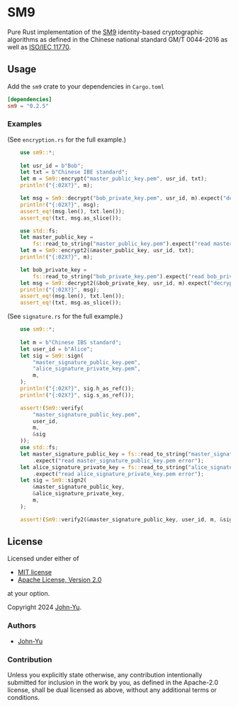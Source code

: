 # SM9

Pure Rust implementation of the [SM9](https://en.wikipedia.org/wiki/SM9_(cryptography_standard)) identity-based cryptographic algorithms as defined in the Chinese national standard GM/T 0044-2016 as well as [ISO/IEC 11770](https://www.iso.org/standard/82709.html).

## Usage

Add the `sm9` crate to your dependencies in `Cargo.toml`

```toml
[dependencies]
sm9 = "0.2.5"
```

### Examples

(See `encryption.rs` for the full example.)

```rust
    use sm9::*;
    
    let usr_id = b"Bob";
    let txt = b"Chinese IBE standard";
    let m = Sm9::encrypt("master_public_key.pem", usr_id, txt);
    println!("{:02X?}", m);

    let msg = Sm9::decrypt("bob_private_key.pem", usr_id, m).expect("decrypt error");
    println!("{:02X?}", msg);
    assert_eq!(msg.len(), txt.len());
    assert_eq!(txt, msg.as_slice());

    use std::fs;    
    let master_public_key =
        fs::read_to_string("master_public_key.pem").expect("read master_public_key.pem error");
    let m = Sm9::encrypt2(&master_public_key, usr_id, txt);
    println!("{:02X?}", m);

    let bob_private_key =
        fs::read_to_string("bob_private_key.pem").expect("read bob_private_key.pem error");
    let msg = Sm9::decrypt2(&bob_private_key, usr_id, m).expect("decrypt error");
    println!("{:02X?}", msg);
    assert_eq!(msg.len(), txt.len());
    assert_eq!(txt, msg.as_slice());

```

(See `signature.rs` for the full example.)

```rust
    use sm9::*;
    
    let m = b"Chinese IBS standard";
    let user_id = b"Alice";
    let sig = Sm9::sign(
        "master_signature_public_key.pem",
        "alice_signature_private_key.pem",
        m,
    );
    println!("{:02X?}", sig.h_as_ref());
    println!("{:02X?}", sig.s_as_ref());

    assert!(Sm9::verify(
        "master_signature_public_key.pem",
        user_id,
        m,
        &sig
    ));
    use std::fs;
    let master_signature_public_key = fs::read_to_string("master_signature_public_key.pem")
        .expect("read master_signature_public_key.pem error");
    let alice_signature_private_key = fs::read_to_string("alice_signature_private_key.pem")
        .expect("read alice_signature_private_key.pem error");
    let sig = Sm9::sign2(
        &master_signature_public_key,
        &alice_signature_private_key,
        m,
    );

    assert!(Sm9::verify2(&master_signature_public_key, user_id, m, &sig));

```

## License

Licensed under either of

* [MIT license](http://opensource.org/licenses/MIT)
* [Apache License, Version 2.0](http://www.apache.org/licenses/LICENSE-2.0)

at your option.

Copyright 2024 [John-Yu](https://github.com/John-Yu).

### Authors

* [John-Yu](https://github.com/John-Yu)

### Contribution

Unless you explicitly state otherwise, any contribution intentionally
submitted for inclusion in the work by you, as defined in the Apache-2.0
license, shall be dual licensed as above, without any additional terms or
conditions.